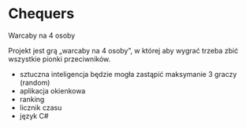 # Chequers

Warcaby na 4 osoby

Projekt jest grą „warcaby na 4 osoby”, w której aby wygrać trzeba zbić wszystkie pionki przeciwników.

- sztuczna inteligencja będzie mogła zastąpić maksymanie 3 graczy (random)
- aplikacja okienkowa
- ranking
- licznik czasu
- język C#
